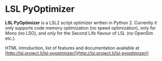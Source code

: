 # LSL PyOptimizer

**LSL PyOptimizer** is a LSL2 script optimizer written in Python 2. Currently it only supports code memory optimization (no speed optimization), only for Mono (no LSO), and only for the Second Life flavour of LSL (no OpenSim etc.).

HTML introduction, list of features and documentation available at [http://lsl.project.li/lsl-pyoptimizer/](http://lsl.project.li/lsl-pyoptimizer/)
